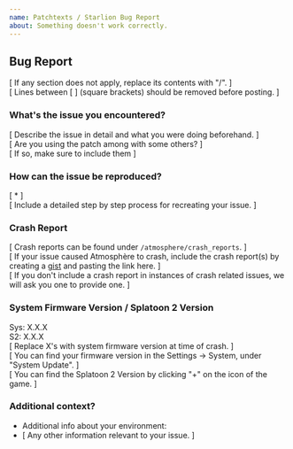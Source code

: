 ```yaml
---
name: Patchtexts / Starlion Bug Report
about: Something doesn't work correctly.
---
```


## Bug Report

[ If any section does not apply, replace its contents with "/". ]</br>
[ Lines between [ ] (square brackets) should be removed before posting. ]</br>

### What's the issue you encountered?

[ Describe the issue in detail and what you were doing beforehand. ]</br>
[ Are you using the patch among with some others? ]</br>
[ If so, make sure to include them ]</br>

### How can the issue be reproduced?

[ * ]</br>
[ Include a detailed step by step process for recreating your issue. ]</br>

### Crash Report

[ Crash reports can be found under ``/atmosphere/crash_reports``. ]</br>
[ If your issue caused Atmosphère to crash, include the crash report(s) by creating a [gist](https://gist.github.com/) and pasting the link here. ]</br>
[ If you don't include a crash report in instances of crash related issues, we will ask you one to provide one. ]</br>

### System Firmware Version / Splatoon 2 Version

Sys: X.X.X</br>
S2: X.X.X</br>
[ Replace X's with system firmware version at time of crash. ]</br>
[ You can find your firmware version in the Settings -> System, under "System Update". ]</br>
[ You can find the Splatoon 2 Version by clicking "+" on the icon of the game. ]</br>

### Additional context?

- Additional info about your environment:
- [ Any other information relevant to your issue. ]